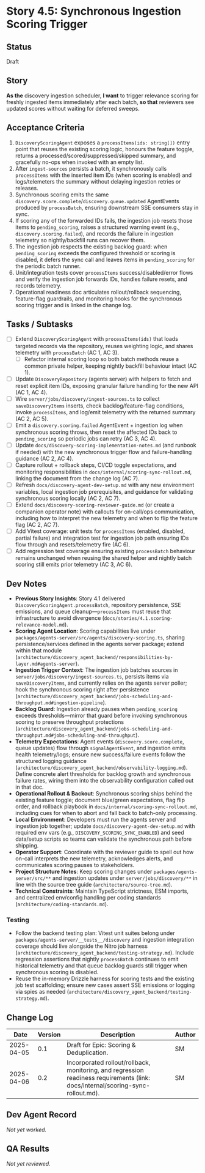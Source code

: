 # Story 4.5: Synchronous Ingestion Scoring Trigger

## Status
Draft

## Story
**As the** discovery ingestion scheduler,
**I want** to trigger relevance scoring for freshly ingested items immediately after each batch,
**so that** reviewers see updated scores without waiting for deferred sweeps.

## Acceptance Criteria
1. `DiscoveryScoringAgent` exposes a `processItems(ids: string[])` entry point that reuses the existing scoring logic, honours the feature toggle, returns a processed/scored/suppressed/skipped summary, and gracefully no-ops when invoked with an empty list.
2. After `ingest-sources` persists a batch, it synchronously calls `processItems` with the inserted item IDs (when scoring is enabled) and logs/telemeters the summary without delaying ingestion retries or releases.
3. Synchronous scoring emits the same `discovery.score.complete`/`discovery.queue.updated` AgentEvents produced by `processBatch`, ensuring downstream SSE consumers stay in sync.
4. If scoring any of the forwarded IDs fails, the ingestion job resets those items to `pending_scoring`, raises a structured warning event (e.g., `discovery.scoring.failed`), and records the failure in ingestion telemetry so nightly/backfill runs can recover them.
5. The ingestion job respects the existing backlog guard: when `pending_scoring` exceeds the configured threshold or scoring is disabled, it defers the sync call and leaves items in `pending_scoring` for the periodic batch runner.
6. Unit/integration tests cover `processItems` success/disabled/error flows and verify the ingestion job forwards IDs, handles failure resets, and records telemetry.
7. Operational readiness doc articulates rollout/rollback sequencing, feature-flag guardrails, and monitoring hooks for the synchronous scoring trigger and is linked in the change log.

## Tasks / Subtasks
- [ ] Extend `DiscoveryScoringAgent` with `processItems(ids)` that loads targeted records via the repository, reuses weighting logic, and shares telemetry with `processBatch` (AC 1, AC 3).
  - [ ] Refactor internal scoring loop so both batch methods reuse a common private helper, keeping nightly backfill behaviour intact (AC 1).
- [ ] Update `DiscoveryRepository` (agents server) with helpers to fetch and reset explicit item IDs, exposing granular failure handling for the new API (AC 1, AC 4).
- [ ] Wire `server/jobs/discovery/ingest-sources.ts` to collect `saveDiscoveryItems` inserts, check backlog/feature-flag conditions, invoke `processItems`, and log/emit telemetry with the returned summary (AC 2, AC 5).
- [ ] Emit a `discovery.scoring.failed` AgentEvent + ingestion log when synchronous scoring throws, then reset the affected IDs back to `pending_scoring` so periodic jobs can retry (AC 3, AC 4).
- [ ] Update `docs/discovery-scoring-implementation-notes.md` (and runbook if needed) with the new synchronous trigger flow and failure-handling guidance (AC 2, AC 4).
- [ ] Capture rollout + rollback steps, CI/CD toggle expectations, and monitoring responsibilities in `docs/internal/scoring-sync-rollout.md`, linking the document from the change log (AC 7).
- [ ] Refresh `docs/discovery-agent-dev-setup.md` with any new environment variables, local ingestion job prerequisites, and guidance for validating synchronous scoring locally (AC 2, AC 7).
- [ ] Extend `docs/discovery-scoring-reviewer-guide.md` (or create a companion operator note) with callouts for on-call/ops communication, including how to interpret the new telemetry and when to flip the feature flag (AC 2, AC 7).
- [ ] Add Vitest coverage: unit tests for `processItems` (enabled, disabled, partial failure) and integration test for ingestion job path ensuring IDs flow through and resets/telemetry fire (AC 6).
- [ ] Add regression test coverage ensuring existing `processBatch` behaviour remains unchanged when reusing the shared helper and nightly batch scoring still emits prior telemetry (AC 3, AC 6).

## Dev Notes
- **Previous Story Insights**: Story 4.1 delivered `DiscoveryScoringAgent.processBatch`, repository persistence, SSE emissions, and queue cleanup—`processItems` must reuse that infrastructure to avoid divergence (`docs/stories/4.1.scoring-relevance-model.md`).
- **Scoring Agent Location**: Scoring capabilities live under `packages/agents-server/src/agents/discovery-scoring.ts`, sharing persistence/services defined in the agents server package; extend within that module (`architecture/discovery_agent_backend/responsibilities-by-layer.md#agents-server`).
- **Ingestion Trigger Context**: The ingestion job batches sources in `server/jobs/discovery/ingest-sources.ts`, persists items via `saveDiscoveryItems`, and currently relies on the agents server poller; hook the synchronous scoring right after persistence (`architecture/discovery_agent_backend/jobs-scheduling-and-throughput.md#ingestion-pipeline`).
- **Backlog Guard**: Ingestion already pauses when `pending_scoring` exceeds thresholds—mirror that guard before invoking synchronous scoring to preserve throughput protections (`architecture/discovery_agent_backend/jobs-scheduling-and-throughput.md#jobs-scheduling-and-throughput`).
- **Telemetry Expectations**: Agent events (`discovery.score.complete`, queue updates) flow through `signalAgentEvent`, and ingestion emits health telemetry/logs; ensure new success/failure events follow the structured logging guidance (`architecture/discovery_agent_backend/observability-logging.md`). Define concrete alert thresholds for backlog growth and synchronous failure rates, wiring them into the observability configuration called out in that doc.
- **Operational Rollout & Backout**: Synchronous scoring ships behind the existing feature toggle; document blue/green expectations, flag flip order, and rollback playbook in `docs/internal/scoring-sync-rollout.md`, including cues for when to abort and fall back to batch-only processing.
- **Local Environment**: Developers must run the agents server and ingestion job together; update `docs/discovery-agent-dev-setup.md` with required env vars (e.g., `DISCOVERY_SCORING_SYNC_ENABLED`) and seed data/setup scripts so teams can validate the synchronous path before shipping.
- **Operator Support**: Coordinate with the reviewer guide to spell out how on-call interprets the new telemetry, acknowledges alerts, and communicates scoring pauses to stakeholders.
- **Project Structure Notes**: Keep scoring changes under `packages/agents-server/src/**` and ingestion updates under `server/jobs/discovery/**` in line with the source tree guide (`architecture/source-tree.md`).
- **Technical Constraints**: Maintain TypeScript strictness, ESM imports, and centralized env/config handling per coding standards (`architecture/coding-standards.md`).

### Testing
- Follow the backend testing plan: Vitest unit suites belong under `packages/agents-server/__tests__/discovery` and ingestion integration coverage should live alongside the Nitro job harness (`architecture/discovery_agent_backend/testing-strategy.md`). Include regression assertions that nightly `processBatch` continues to emit historical telemetry and that queue backlog guards still trigger when synchronous scoring is disabled.
- Reuse the in-memory Drizzle harness for scoring tests and the existing job test scaffolding; ensure new cases assert SSE emissions or logging via spies as needed (`architecture/discovery_agent_backend/testing-strategy.md`).

## Change Log
| Date | Version | Description | Author |
|------|---------|-------------|--------|
| 2025-04-05 | 0.1 | Draft for Epic: Scoring & Deduplication. | SM |
| 2025-04-06 | 0.2 | Incorporated rollout/rollback, monitoring, and regression readiness requirements (link: docs/internal/scoring-sync-rollout.md). | SM |

## Dev Agent Record
_Not yet worked._

## QA Results
_Not yet reviewed._
